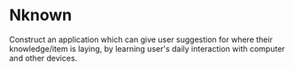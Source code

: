 # Nknown
Construct an application which can give user suggestion for where their knowledge/item is laying, by learning user's daily interaction with computer and other devices.
